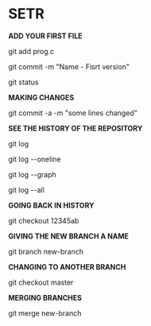 # SETR
**ADD YOUR FIRST FILE**

git add prog.c

git commit -m "Name - Fisrt version"

git status

**MAKING CHANGES**

git commit -a -m "some lines changed"

**SEE THE HISTORY OF THE REPOSITORY**

git log

git log --oneline

git log --graph

git log --all

**GOING BACK IN HISTORY**

git checkout 12345ab

**GIVING THE NEW BRANCH A NAME**

git branch new-branch

**CHANGING TO ANOTHER BRANCH**

git checkout master 

**MERGING BRANCHES**

git merge new-branch
